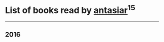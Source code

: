 # List of books read by [antasiar](http://vk.com/id68827372)<sup>15</sup>
---

## 2016
































